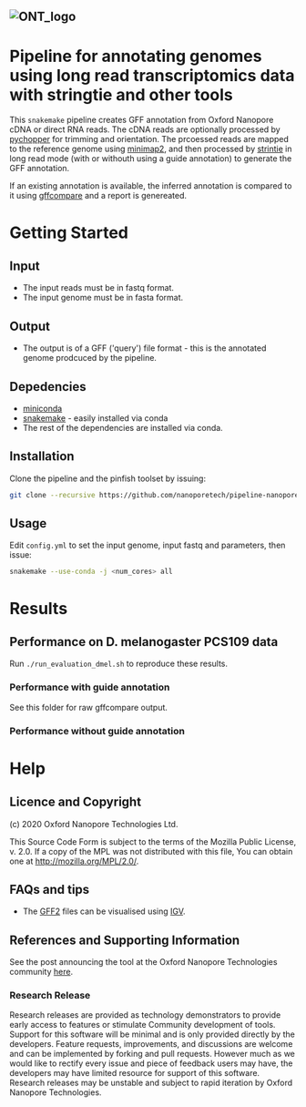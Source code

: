 ![ONT_logo](/ONT_logo.png)
-----------------------------

Pipeline for annotating genomes using long read transcriptomics data with stringtie and other tools
===================================================================================================

This `snakemake` pipeline creates GFF annotation from Oxford Nanopore cDNA or direct RNA reads.
The cDNA reads are optionally processed by [pychopper](https://github.com/nanoporetech/pychopper) for trimming and orientation. The prcoessed reads are mapped to the reference genome using [minimap2](https://github.com/lh3/minimap2), and then processed by [strintie](http://ccb.jhu.edu/software/stringtie) in long read mode (with or withouth using a guide annotation) to generate the GFF annotation.

If an existing annotation is available, the inferred annotation is compared to it using [gffcompare](http://ccb.jhu.edu/software/stringtie/gffcompare.shtml) and a report is genereated.

Getting Started
===============

## Input

- The input reads must be in fastq format. 
- The input genome must be in fasta format.

## Output
- The output is of a GFF ('query') file format - this is the annotated genome prodcuced by the pipeline.

## Depedencies

- [miniconda](https://conda.io/miniconda.html)
- [snakemake](http://snakemake.readthedocs.io/en/latest/) - easily installed via conda
- The rest of the dependencies are installed via conda.

## Installation

Clone the pipeline and the pinfish toolset by issuing:

```bash
git clone --recursive https://github.com/nanoporetech/pipeline-nanopore-ref-isoforms.git
```

## Usage

Edit `config.yml` to set the input genome, input fastq and parameters, then issue:

```bash
snakemake --use-conda -j <num_cores> all
```

Results
=======

## Performance on D. melanogaster PCS109 data

Run `./run_evaluation_dmel.sh` to reproduce these results.

### Performance with guide annotation

See this folder for raw gffcompare output.

### Performance without guide annotation

Help
=====

## Licence and Copyright

(c) 2020 Oxford Nanopore Technologies Ltd.

This Source Code Form is subject to the terms of the Mozilla Public
License, v. 2.0. If a copy of the MPL was not distributed with this
file, You can obtain one at http://mozilla.org/MPL/2.0/.

## FAQs and tips

- The [GFF2](https://www.ensembl.org/info/website/upload/gff.html) files can be visualised using [IGV](http://software.broadinstitute.org/software/igv).

## References and Supporting Information

See the post announcing the tool at the Oxford Nanopore Technologies community [here](https://community.nanoporetech.com/posts/new-transcriptomics-analys).

### Research Release

Research releases are provided as technology demonstrators to provide early access to features or stimulate Community development of tools. Support for this software will be minimal and is only provided directly by the developers. Feature requests, improvements, and discussions are welcome and can be implemented by forking and pull requests. However much as we would like to rectify every issue and piece of feedback users may have, the developers may have limited resource for support of this software. Research releases may be unstable and subject to rapid iteration by Oxford Nanopore Technologies.

